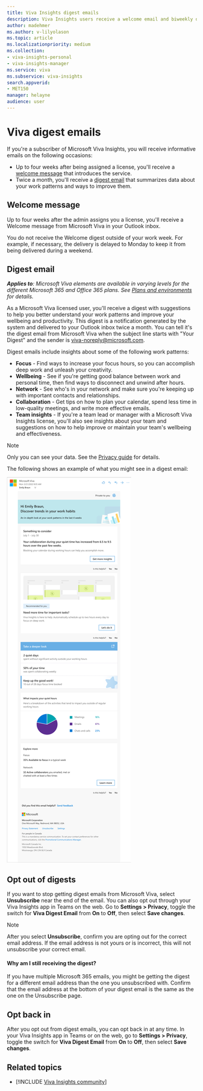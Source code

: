 ```yaml
---
title: Viva Insights digest emails
description: Viva Insights users receive a welcome email and biweekly digest emails with key insights and suggestions
author: madehmer
ms.author: v-lilyolason
ms.topic: article
ms.localizationpriority: medium 
ms.collection: 
- viva-insights-personal 
- viva-insights-manager
ms.service: viva 
ms.subservice: viva-insights 
search.appverid: 
- MET150 
manager: helayne
audience: user
---
```


# Viva digest emails

If you're a subscriber of Microsoft Viva Insights, you will receive informative emails on the following occasions:

* Up to four weeks after being assigned a license, you'll receive a [welcome message](#welcome-message) that introduces the service.
* Twice a month, you'll receive a [digest email](#digest-email) that summarizes data about your work patterns and ways to improve them.

## Welcome message

Up to four weeks after the admin assigns you a license, you'll receive a Welcome message from Microsoft Viva in your Outlook inbox.

You do not receive the Welcome digest outside of your work week. For example, if necessary, the delivery is delayed to Monday to keep it from being delivered during a weekend.

## Digest email

_**Applies to**: Microsoft Viva elements are available in varying levels for the different Microsoft 365 and Office 365 plans. See [Plans and environments](../overview/plans-environments.md) for details._

As a Microsoft Viva licensed user, you'll receive a digest with suggestions to help you better understand your work patterns and improve your wellbeing and productivity. This digest is a notification generated by the system and delivered to your Outlook inbox twice a month. You can tell it's the digest email from Microsoft Viva when the subject line starts with "Your Digest" and the sender is viva-noreply@microsoft.com.

Digest emails include insights about some of the following work patterns:

* **Focus** - Find ways to increase your focus hours, so you can accomplish deep work and unleash your creativity.
* **Wellbeing** - See if you're getting good balance between work and personal time, then find ways to disconnect and unwind after hours.
* **Network** - See who's in your network and make sure you're keeping up with important contacts and relationships.
* **Collaboration** - Get tips on how to plan your calendar, spend less time in low-quality meetings, and write more effective emails.
* **Team insights** - If you're a team lead or manager with a Microsoft Viva Insights license, you'll also see insights about your team and suggestions on how to help improve or maintain your team's wellbeing and effectiveness.

>[!Note]
>Only you can see your data. See the [Privacy guide](../overview/privacy-guide-users.md) for details.

The following shows an example of what you might see in a digest email:

![Digest email.](../../Images/mya/use/digest.png)

## Opt out of digests

If you want to stop getting digest emails from Microsoft Viva, select **Unsubscribe** near the end of the email. You can also opt out through your Viva Insights app in Teams on the web. Go to **Settings > Privacy**, toggle the switch for **Viva Digest Email** from **On** to **Off**, then select **Save changes**.

>[!Note]
>After you select **Unsubscribe**, confirm you are opting out for the correct email address. If the email address is not yours or is incorrect, this will not unsubscribe your correct email.

#### Why am I still receiving the digest?

If you have multiple Microsoft 365 emails, you might be getting the digest for a different email address than the one you unsubscribed with. Confirm that the email address at the bottom of your digest email is the same as the one on the Unsubscribe page.

## Opt back in

After you opt out from digest emails, you can opt back in at any time. In your Viva Insights app in Teams or on the web, go to **Settings > Privacy**, toggle the switch for **Viva Digest Email** from **On** to **Off**, then select **Save changes**.

## Related topics

* [!INCLUDE [Viva Insights community](../includes/insights-community.md)]